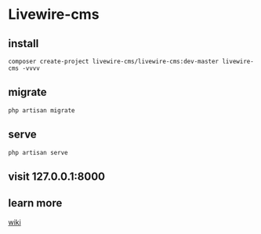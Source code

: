 # Livewire-cms


## install


```
composer create-project livewire-cms/livewire-cms:dev-master livewire-cms -vvvv 
```


## migrate

```
php artisan migrate
```


## serve

```
php artisan serve
````

## visit 127.0.0.1:8000


## learn more 

[wiki](https://github.com/livewire-cms/livewire-cms/wiki)




